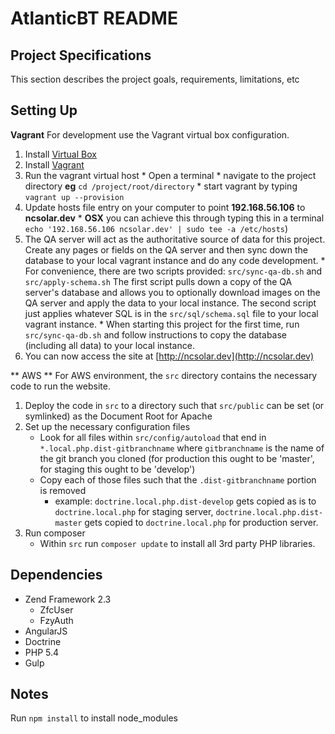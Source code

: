 AtlanticBT README
=================


Project Specifications
----------------------
This section describes the project goals, requirements, limitations, etc


Setting Up
-------------

**Vagrant**
For development use the Vagrant virtual box configuration.

1. Install [Virtual Box](https://www.virtualbox.org/wiki/Downloads)
2. Install [Vagrant](http://www.vagrantup.com/downloads.html)
3. Run the vagrant virtual host
        * Open a terminal
        * navigate to the project directory **eg** ```cd /project/root/directory```
        * start vagrant by typing ```vagrant up --provision```
4. Update hosts file entry on your computer to point **192.168.56.106** to **ncsolar.dev**
        * **OSX** you can achieve this through typing this in a terminal ```echo '192.168.56.106 ncsolar.dev' | sudo tee -a /etc/hosts```)
5. The QA server will act as the authoritative source of data for this project. Create any pages or fields on the QA server and then sync down the database to your local vagrant instance and do any code development.
        * For convenience, there are two scripts provided: `src/sync-qa-db.sh` and `src/apply-schema.sh` The first script pulls down a copy of the QA server's database and allows you to optionally download images on the QA server and apply the data to your local instance. The second script just applies whatever SQL is in the `src/sql/schema.sql` file to your local vagrant instance.
        * When starting this project for the first time, run `src/sync-qa-db.sh` and follow instructions to copy the database (including all data) to your local instance.
6. You can now access the site at [http://ncsolar.dev](http://ncsolar.dev)

** AWS **
For AWS environment, the `src` directory contains the necessary code to run the website.

1. Deploy the code in `src` to a directory such that `src/public` can be set (or symlinked) as the Document Root for Apache
2. Set up the necessary configuration files
    * Look for all files within `src/config/autoload` that end in `*.local.php.dist-gitbranchname` where `gitbranchname` is the name of the git branch you cloned (for production this ought to be 'master', for staging this ought to be 'develop')
    * Copy each of those files such that the `.dist-gitbranchname` portion is removed
        * example: `doctrine.local.php.dist-develop` gets copied as is to `doctrine.local.php` for staging server, `doctrine.local.php.dist-master` gets copied to `doctrine.local.php` for production server.
3. Run composer
    * Within `src` run `composer update` to install all 3rd party PHP libraries.


Dependencies
------------

* Zend Framework 2.3
    * ZfcUser
    * FzyAuth
* AngularJS
* Doctrine
* PHP 5.4
* Gulp


Notes
-----------------------------------
Run ```npm install``` to install node_modules